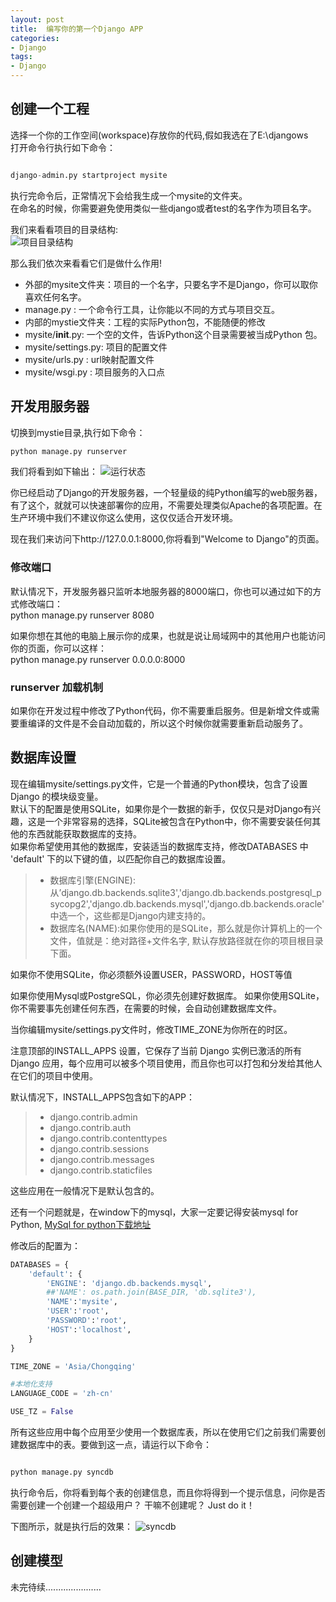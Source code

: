 ```yaml
---
layout: post
title:  编写你的第一个Django APP
categories:
- Django
tags:
- Django
---
```


## 创建一个工程

选择一个你的工作空间(workspace)存放你的代码,假如我选在了E:\djangows   
打开命令行执行如下命令：

```python

django-admin.py startproject mysite
```

执行完命令后，正常情况下会给我生成一个mysite的文件夹。  
在命名的时候，你需要避免使用类似一些django或者test的名字作为项目名字。  

我们来看看项目的目录结构:  
![项目目录结构](http://wentaotang.github.io/images/structs.png)

那么我们依次来看看它们是做什么作用!

- 外部的mysite文件夹：项目的一个名字，只要名字不是Django，你可以取你喜欢任何名字。
- manage.py : 一个命令行工具，让你能以不同的方式与项目交互。
- 内部的mystie文件夹：工程的实际Python包，不能随便的修改
- mysite/__init__.py: 一个空的文件，告诉Python这个目录需要被当成Python 包。
- mysite/settings.py: 项目的配置文件
- mysite/urls.py : url映射配置文件
- mysite/wsgi.py : 项目服务的入口点

## 开发用服务器

切换到mystie目录,执行如下命令：

```python
python manage.py runserver
```

我们将看到如下输出：
![运行状态](http://wentaotang.github.io/images/runserver.png)

你已经启动了Django的开发服务器，一个轻量级的纯Python编写的web服务器，有了这个，就就可以快速部署你的应用，不需要处理类似Apache的各项配置。在生产环境中我们不建议你这么使用，这仅仅适合开发环境。

现在我们来访问下http://127.0.0.1:8000,你将看到"Welcome to Django"的页面。

### 修改端口

默认情况下，开发服务器只监听本地服务器的8000端口，你也可以通过如下的方式修改端口：  
python manage.py runserver 8080

如果你想在其他的电脑上展示你的成果，也就是说让局域网中的其他用户也能访问你的页面，你可以这样：  
python manage.py runserver 0.0.0.0:8000

### runserver 加载机制

如果你在开发过程中修改了Python代码，你不需要重启服务。但是新增文件或需要重编译的文件是不会自动加载的，所以这个时候你就需要重新启动服务了。


## 数据库设置

现在编辑mysite/settings.py文件，它是一个普通的Python模块，包含了设置Django 的模块级变量。  
默认下的配置是使用SQLite，如果你是个一数据的新手，仅仅只是对Django有兴趣，这是一个非常容易的选择，SQLite被包含在Python中，你不需要安装任何其他的东西就能获取数据库的支持。  
如果你希望使用其他的数据库，安装适当的数据库支持，修改DATABASES 中 'default' 下的以下键的值，以匹配你自己的数据库设置。  

> * 数据库引擎(ENGINE):从’django.db.backends.sqlite3','django.db.backends.postgresql_psycopg2','django.db.backends.mysql','django.db.backends.oracle'中选一个，这些都是Django内建支持的。
> * 数据库名(NAME):如果你使用的是SQLite，那么就是你计算机上的一个文件，值就是：绝对路径+文件名字, 默认存放路径就在你的项目根目录下面。


如果你不使用SQLite，你必须额外设置USER，PASSWORD，HOST等值

如果你使用Mysql或PostgreSQL，你必须先创建好数据库。
如果你使用SQLite，你不需要事先创建任何东西，在需要的时候，会自动创建数据库文件。

当你编辑mysite/settings.py文件时，修改TIME_ZONE为你所在的时区。

注意顶部的INSTALL_APPS 设置，它保存了当前 Django 实例已激活的所有 Django 应用，每个应用可以被多个项目使用，而且你也可以打包和分发给其他人在它们的项目中使用。

默认情况下，INSTALL_APPS包含如下的APP：
> * django.contrib.admin
> * django.contrib.auth
> * django.contrib.contenttypes
> * django.contrib.sessions
> * django.contrib.messages
> * django.contrib.staticfiles

这些应用在一般情况下是默认包含的。

还有一个问题就是，在window下的mysql，大家一定要记得安装mysql for Python,
[MySql for python下载地址](http://sourceforge.net/projects/mysql-python/files/mysql-python-test/1.2.4b4/MySQL-python-1.2.4b4.win32-py2.7.exe/download?use_mirror=hivelocity&r=http%3A%2F%2Fsourceforge.net%2Fprojects%2Fmysql-python%2F&use_mirror=hivelocity)

修改后的配置为：

```python
DATABASES = {
    'default': {
        'ENGINE': 'django.db.backends.mysql',
        ##'NAME': os.path.join(BASE_DIR, 'db.sqlite3'),
        'NAME':'mysite',
        'USER':'root',
        'PASSWORD':'root',
        'HOST':'localhost',
    }
}

TIME_ZONE = 'Asia/Chongqing'

#本地化支持
LANGUAGE_CODE = 'zh-cn'

USE_TZ = False
```

所有这些应用中每个应用至少使用一个数据库表，所以在使用它们之前我们需要创建数据库中的表。要做到这一点，请运行以下命令：

```python

python manage.py syncdb
```

执行命令后，你将看到每个表的创建信息，而且你将得到一个提示信息，问你是否需要创建一个创建一个超级用户？ 干嘛不创建呢？ Just do it！

下图所示，就是执行后的效果：
![syncdb](http://wentaotang.github.io/images/syncdb.png)


## 创建模型

未完待续......................

